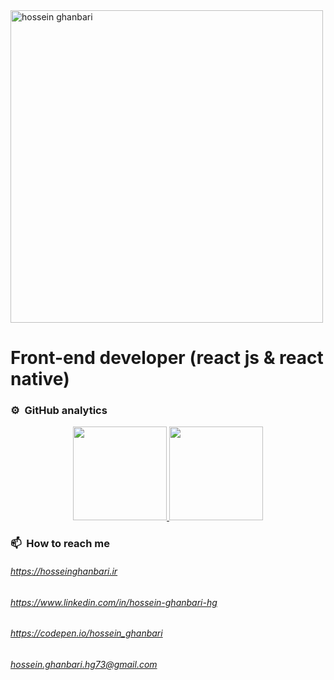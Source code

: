 

<a href="https://github.com/hossein-ghanbari">
 <img alt="hossein ghanbari"  title="hossein ghanbari" src="https://hosseinghanbari.ir/img/logoDark.png" width="500" />
</a>

# Front-end developer (react js & react native) 

### ⚙️ &nbsp;GitHub analytics

<p align="center">
<a href="https://github.com/hossein-ghanbari">
  <img height="150em" src="https://github-readme-stats-eight-theta.vercel.app/api?username=hossein-ghanbari&show_icons=true&theme=algolia&include_all_commits=true&count_private=true"/>
  <img height="150em" src="https://github-readme-stats-eight-theta.vercel.app/api/top-langs/?username=hossein-ghanbari&layout=compact&langs_count=10&theme=algolia"/>
</a>
</p>
 
### 📫 &nbsp;How to reach me
######  https://hosseinghanbari.ir
###### https://www.linkedin.com/in/hossein-ghanbari-hg
###### https://codepen.io/hossein_ghanbari
###### hossein.ghanbari.hg73@gmail.com
